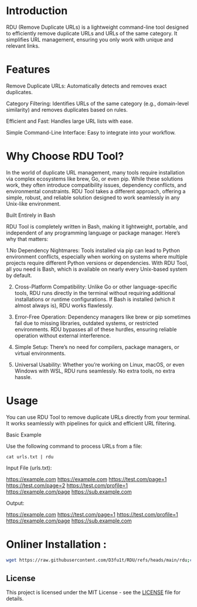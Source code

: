 # Introduction
RDU (Remove Duplicate URLs) is a lightweight command-line tool designed to efficiently remove duplicate URLs and URLs of the same category. It simplifies URL management, ensuring you only work with unique and relevant links.

# Features

Remove Duplicate URLs: Automatically detects and removes exact duplicates.

Category Filtering: Identifies URLs of the same category (e.g., domain-level similarity) and removes duplicates based on rules.

Efficient and Fast: Handles large URL lists with ease.

Simple Command-Line Interface: Easy to integrate into your workflow.

# Why Choose RDU Tool?

In the world of duplicate URL management, many tools require installation via complex ecosystems like brew, Go, or even pip. While these solutions work, they often introduce compatibility issues, dependency conflicts, and environmental constraints. RDU Tool takes a different approach, offering a simple, robust, and reliable solution designed to work seamlessly in any Unix-like environment.

Built Entirely in Bash

RDU Tool is completely written in Bash, making it lightweight, portable, and independent of any programming language or package manager. Here’s why that matters:

1.No Dependency Nightmares:
Tools installed via pip can lead to Python environment conflicts, especially when working on systems where multiple projects require different Python versions or dependencies. With RDU Tool, all you need is Bash, which is available on nearly every Unix-based system by default.

2. Cross-Platform Compatibility:
Unlike Go or other language-specific tools, RDU runs directly in the terminal without requiring additional installations or runtime configurations. If Bash is installed (which it almost always is), RDU works flawlessly.

3. Error-Free Operation:
Dependency managers like brew or pip sometimes fail due to missing libraries, outdated systems, or restricted environments. RDU bypasses all of these hurdles, ensuring reliable operation without external interference.

4. Simple Setup:
There’s no need for compilers, package managers, or virtual environments.

5. Universal Usability:
Whether you’re working on Linux, macOS, or even Windows with WSL, RDU runs seamlessly. No extra tools, no extra hassle.

# Usage

You can use RDU Tool to remove duplicate URLs directly from your terminal. It works seamlessly with pipelines for quick and efficient URL filtering.

Basic Example

Use the following command to process URLs from a file:

```
cat urls.txt | rdu
```

Input File (urls.txt):

https://example.com
https://example.com
https://test.com/page=1
https://test.com/page=2
https://test.com/profile=1
https://example.com/page
https://sub.example.com

Output:

https://example.com
https://test.com/page=1
https://test.com/profile=1
https://example.com/page
https://sub.example.com

# Onliner Installation : 

```bash
wget https://raw.githubusercontent.com/D3fu1t/RDU/refs/heads/main/rdu;chmod +x rdu;mv rdu /usr/bin
```
## License  

This project is licensed under the MIT License - see the [LICENSE](LICENSE) file for details.



